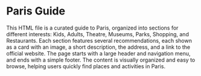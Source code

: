 # Paris Guide

This HTML file is a curated guide to Paris, organized into sections for different interests: Kids, Adults, Theatre, Museums, Parks, Shopping, and Restaurants. Each section features several recommendations, each shown as a card with an image, a short description, the address, and a link to the official website. The page starts with a large header and navigation menu, and ends with a simple footer. The content is visually organized and easy to browse, helping users quickly find places and activities in Paris.